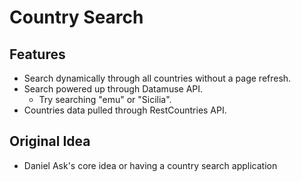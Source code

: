# Country Search

## Features
- Search dynamically through all countries without a page refresh.
- Search powered up through Datamuse API.
  - Try searching "emu" or "Sicilia".
- Countries data pulled through RestCountries API.

## Original Idea
- Daniel Ask's core idea or having a country search application
